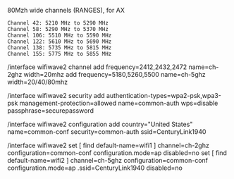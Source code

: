 80Mzh wide channels (RANGES), for AX
```
Channel 42: 5210 MHz to 5290 MHz
Channel 58: 5290 MHz to 5370 MHz
Channel 106: 5510 MHz to 5590 MHz
Channel 122: 5610 MHz to 5690 MHz
Channel 138: 5735 MHz to 5815 MHz
Channel 155: 5775 MHz to 5855 MHz
```





/interface wifiwave2 channel
add frequency=2412,2432,2472 name=ch-2ghz width=20mhz
add frequency=5180,5260,5500 name=ch-5ghz width=20/40/80mhz

/interface wifiwave2 security
add authentication-types=wpa2-psk,wpa3-psk management-protection=allowed name=common-auth wps=disable passphrase=securepassword

/interface wifiwave2 configuration
add country="United States" name=common-conf security=common-auth ssid=CenturyLink1940

/interface wifiwave2
set [ find default-name=wifi1 ] channel=ch-2ghz configuration=common-conf configuration.mode=ap disabled=no
set [ find default-name=wifi2 ] channel=ch-5ghz configuration=common-conf configuration.mode=ap .ssid=CenturyLink1940 disabled=no
